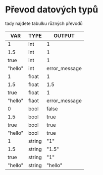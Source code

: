 # Převod datových typů

tady najdete tabulku různých převodů

|VAR|TYPE|OUTPUT|  
|---|---|---|
|1|int|1|  
|1.5|int|1|     
|true|int|1|
|"hello"|int|error_message|
|1|float|1|
|1.5|float|1.5|
|true|float|1|
|"hello"|flaot|error_message|
|0|bool|false|
|1.5|bool|true|
|true|bool|true|
|"hello"|bool|true|
|1|string|"1"|
|1.5|string|"1.5"|
|true|string|"1"|
|"hello"|string|"hello"| 
